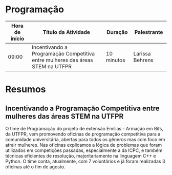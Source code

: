 # Programação

| Hora de início  | Título da Atividade | Duração | Palestrante |  
| ------------- | ------------- | ------------- | ------------- |
| 09:00 | Incentivando a Programação Competitiva entre mulheres das áreas STEM na UTFPR | 10 minutos | Larissa Behrens |



# Resumos

## Incentivando a Programação Competitiva entre mulheres das áreas STEM na UTFPR

O time de Programação do projeto de extensão Emilias - Armação em Bits, da UTFPR, vem promovendo oficinas de programação competitiva para a comunidade universitária, abertas para todos os gêneros mas com foco em atrair mulheres. Nas oficinas explicamos a lógica de problemas que foram utilizados em competições passadas, especialmente a da ICPC, e também técnicas eficientes de resolução, majoritariamente na linguagem C++ e Python. O time conta, atualmente, com 7 voluntários e já foram realizadas 3 oficinas até o fim de agosto.

